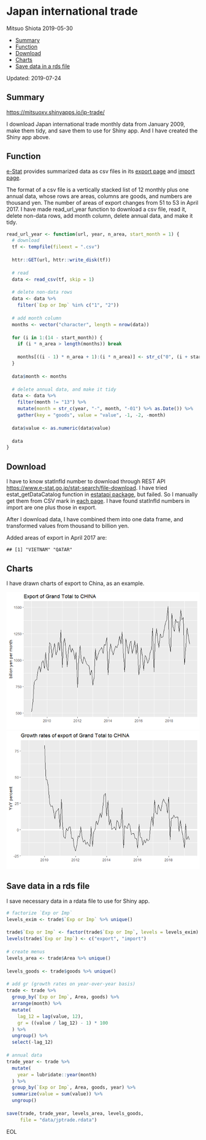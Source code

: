 Japan international trade
================
Mitsuo Shiota
2019-05-30

  - [Summary](#summary)
  - [Function](#function)
  - [Download](#download)
  - [Charts](#charts)
  - [Save data in a rds file](#save-data-in-a-rds-file)

Updated: 2019-07-24

## Summary

<https://mitsuoxv.shinyapps.io/jp-trade/>

I download Japan international trade monthly data from January 2009,
make them tidy, and save them to use for Shiny app. And I have created
the Shiny app above.

## Function

[e-Stat](https://www.e-stat.go.jp/en) provides summarized data as csv
files in its [export
page](https://www.e-stat.go.jp/stat-search/files?page=1&layout=datalist&toukei=00350300&bunya_l=16&tstat=000001013137&cycle=1&tclass1=000001013260&tclass2=000001013261&second2=1)
and [import
page](https://www.e-stat.go.jp/stat-search/files?page=1&layout=datalist&toukei=00350300&bunya_l=16&tstat=000001013137&cycle=1&tclass1=000001013260&tclass2=000001013262&second2=1).

The format of a csv file is a vertically stacked list of 12 monthly plus
one annual data, whose rows are areas, columns are goods, and numbers
are thousand yen. The number of areas of export changes from 51 to 53 in
April 2017. I have made read\_url\_year function to download a csv file,
read it, delete non-data rows, add month column, delete annual data, and
make it tidy.

``` r
read_url_year <- function(url, year, n_area, start_month = 1) {
  # download
  tf <- tempfile(fileext = ".csv")
  
  httr::GET(url, httr::write_disk(tf))
  
  # read
  data <- read_csv(tf, skip = 1)
  
  # delete non-data rows
  data <- data %>% 
    filter(`Exp or Imp` %in% c("1", "2"))
  
  # add month column
  months <- vector("character", length = nrow(data))
  
  for (i in 1:(14 - start_month)) {
    if (i * n_area > length(months)) break
    
    months[((i - 1) * n_area + 1):(i * n_area)] <- str_c("0", (i + start_month - 1)) %>% str_sub(start = -2L)
  }
  
  data$month <- months
  
  # delete annual data, and make it tidy
  data <- data %>% 
    filter(month != "13") %>% 
    mutate(month = str_c(year, "-", month, "-01") %>% as.Date()) %>% 
    gather(key = "goods", value = "value", -1, -2, -month)
  
  data$value <- as.numeric(data$value)
  
  data
}
```

## Download

I have to know statInfId number to download through REST API
<https://www.e-stat.go.jp/stat-search/file-download>. I have tried
estat\_getDataCatalog function in [estatapi
package](https://cran.rstudio.com/web/packages/estatapi/estatapi.pdf),
but failed. So I manually get them from CSV mark in [each
page](https://www.e-stat.go.jp/stat-search/files?page=1&layout=datalist&toukei=00350300&bunya_l=16&tstat=000001013137&cycle=1&year=20190&month=12040604&tclass1=000001013260&tclass2=000001013261&result_back=1&second2=1).
I have found statInfId numbers in import are one plus those in export.

After I download data, I have combined them into one data frame, and
transformed values from thousand to billion yen.

Added areas of export in April 2017 are:

    ## [1] "VIETNAM" "QATAR"

## Charts

I have drawn charts of export to China, as an example.

![](README_files/figure-gfm/charts-1.png)<!-- -->![](README_files/figure-gfm/charts-2.png)<!-- -->

## Save data in a rds file

I save necessary data in a rdata file to use for Shiny app.

``` r
# factorize `Exp or Imp`
levels_exim <- trade$`Exp or Imp` %>% unique()

trade$`Exp or Imp` <- factor(trade$`Exp or Imp`, levels = levels_exim)
levels(trade$`Exp or Imp`) <- c("export", "import")

# create menus
levels_area <- trade$Area %>% unique()

levels_goods <- trade$goods %>% unique()

# add gr (growth rates on year-over-year basis)
trade <- trade %>% 
  group_by(`Exp or Imp`, Area, goods) %>% 
  arrange(month) %>% 
  mutate(
    lag_12 = lag(value, 12),
    gr = ((value / lag_12) - 1) * 100
  ) %>% 
  ungroup() %>% 
  select(-lag_12)

# annual data
trade_year <- trade %>% 
  mutate(
    year = lubridate::year(month)
  ) %>% 
  group_by(`Exp or Imp`, Area, goods, year) %>% 
  summarize(value = sum(value)) %>% 
  ungroup()

save(trade, trade_year, levels_area, levels_goods,
     file = "data/jptrade.rdata")
```

EOL
